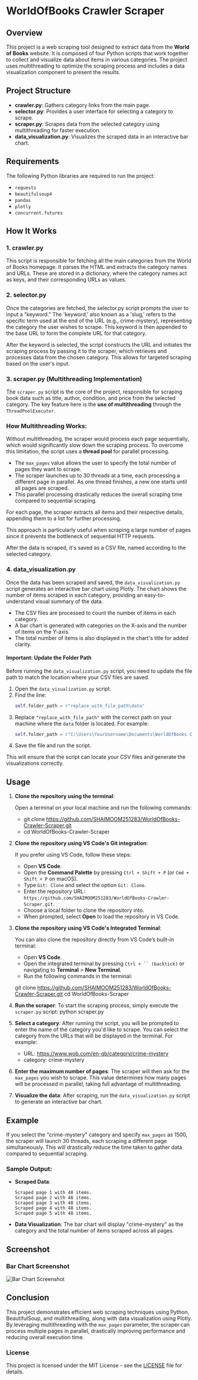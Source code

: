 # WorldOfBooks Crawler Scraper

## Overview

This project is a web scraping tool designed to extract data from the **World of Books** website. It is composed of four Python scripts that work together to collect and visualize data about items in various categories. The project uses multithreading to optimize the scraping process and includes a data visualization component to present the results.

## Project Structure

- **crawler.py**: Gathers category links from the main page.
- **selector.py**: Provides a user interface for selecting a category to scrape.
- **scraper.py**: Scrapes data from the selected category using multithreading for faster execution.
- **data_visualization.py**: Visualizes the scraped data in an interactive bar chart.

## Requirements

The following Python libraries are required to run the project:

- `requests`
- `beautifulsoup4`
- `pandas`
- `plotly`
- `concurrent.futures`

## How It Works

### 1. **crawler.py**

This script is responsible for fetching all the main categories from the World of Books homepage. It parses the HTML and extracts the category names and URLs. These are stored in a dictionary, where the category names act as keys, and their corresponding URLs as values.

### 2. **selector.py**

Once the categories are fetched, the selector.py script prompts the user to input a "keyword." The 'keyword,' also known as a 'slug,' refers to the specific term used at the end of the URL (e.g., crime-mystery), representing the category the user wishes to scrape. This keyword is then appended to the base URL to form the complete URL for that category.

After the keyword is selected, the script constructs the URL and initiates the scraping process by passing it to the scraper, which retrieves and processes data from the chosen category. This allows for targeted scraping based on the user's input.

### 3. **scraper.py** (Multithreading Implementation)

The `scraper.py` script is the core of the project, responsible for scraping book data such as title, author, condition, and price from the selected category. The key feature here is the **use of multithreading** through the `ThreadPoolExecutor`.

### How Multithreading Works:

Without multithreading, the scraper would process each page sequentially, which would significantly slow down the scraping process. To overcome this limitation, the script uses a **thread pool** for parallel processing. 

- The `max_pages` value allows the user to specify the total number of pages they want to scrape.
- The scraper launches up to 30 threads at a time, each processing a different page in parallel. As one thread finishes, a new one starts until all pages are scraped.
- This parallel processing drastically reduces the overall scraping time compared to sequential scraping.

For each page, the scraper extracts all items and their respective details, appending them to a list for further processing.

This approach is particularly useful when scraping a large number of pages since it prevents the bottleneck of sequential HTTP requests.

After the data is scraped, it's saved as a CSV file, named according to the selected category.

### 4. data_visualization.py

Once the data has been scraped and saved, the `data_visualization.py` script generates an interactive bar chart using Plotly. The chart shows the number of items scraped in each category, providing an easy-to-understand visual summary of the data.

- The CSV files are processed to count the number of items in each category.
- A bar chart is generated with categories on the X-axis and the number of items on the Y-axis.
- The total number of items is also displayed in the chart's title for added clarity.

#### **Important: Update the Folder Path**

Before running the `data_visualization.py` script, you need to update the file path to match the location where your CSV files are saved.

1. Open the `data_visualization.py` script.
2. Find the line:
   ```python
   self.folder_path = r"replace_with_file_path\data"
   ```
3. Replace `"replace_with_file_path"` with the correct path on your machine where the `data` folder is located. For example:
   ```python
   self.folder_path = r"C:\Users\YourUsername\Documents\WorldOfBooks Crawler Scraper\data"
   ```
4. Save the file and run the script.

This will ensure that the script can locate your CSV files and generate the visualizations correctly.

## Usage

1. **Clone the repository using the terminal**:
   
   Open a terminal on your local machine and run the following commands:
   - git clone https://github.com/SHAIMOOM251283/WorldOfBooks-Crawler-Scraper.git
   - cd WorldOfBooks-Crawler-Scraper
   
2. **Clone the repository using VS Code's Git integration**:
   
   If you prefer using VS Code, follow these steps:
   
   - Open **VS Code**.
   - Open the **Command Palette** by pressing `Ctrl + Shift + P` (or `Cmd + Shift + P` on macOS).
   - Type `Git: Clone` and select the option `Git: Clone`.
   - Enter the repository URL: `https://github.com/SHAIMOOM251283/WorldOfBooks-Crawler-Scraper.git`.
   - Choose a local folder to clone the repository into.
   - When prompted, select **Open** to load the repository in VS Code.

3. **Clone the repository using VS Code's Integrated Terminal**:
   
   You can also clone the repository directly from VS Code’s built-in terminal:
   
   - Open **VS Code**.
   - Open the integrated terminal by pressing `Ctrl + `` (backtick)` or navigating to **Terminal** > **New Terminal**.
   - Run the following commands in the terminal:
   
    git clone https://github.com/SHAIMOOM251283/WorldOfBooks-Crawler-Scraper.git
    cd WorldOfBooks-Scraper
    
4. **Run the scraper**:
    To start the scraping process, simply execute the `scraper.py` script:
    python scraper.py
    
5. **Select a category**:
    After running the script, you will be prompted to enter the name of the category you'd like to scrape. You can select the category from the URLs that will be displayed in the terminal. For example:
    - URL: https://www.wob.com/en-gb/category/crime-mystery
    - category: crime-mystery

6. **Enter the maximum number of pages**:
    The scraper will then ask for the `max_pages` you wish to scrape. This value determines how many pages will be processed in parallel, taking full advantage of multithreading.

7. **Visualize the data**:
    After scraping, run the `data_visualization.py` script to generate an interactive bar chart.
    
## Example

If you select the "crime-mystery" category and specify `max_pages` as 1500, the scraper will launch 30 threads, each scraping a different page simultaneously. This will drastically reduce the time taken to gather data compared to sequential scraping.

### Sample Output:

- **Scraped Data**:
    ```
    Scraped page 1 with 48 items.
    Scraped page 2 with 48 items.
    Scraped page 3 with 48 items.
    Scraped page 4 with 48 items.
    Scraped page 5 with 48 items.
    ```

- **Data Visualization**: The bar chart will display "crime-mystery" as the category and the total number of items scraped across all pages.

## Screenshot

### Bar Chart Screenshot

![Bar Chart Screenshot](https://github.com/SHAIMOOM251283/WorldOfBooks-Crawler-Scraper/blob/main/newplot.png)

## Conclusion

This project demonstrates efficient web scraping techniques using Python, BeautifulSoup, and multithreading, along with data visualization using Plotly. By leveraging multithreading with the `max_pages` parameter, the scraper can process multiple pages in parallel, drastically improving performance and reducing overall execution time.

### License

This project is licensed under the MIT License - see the [LICENSE](LICENSE) file for details.

